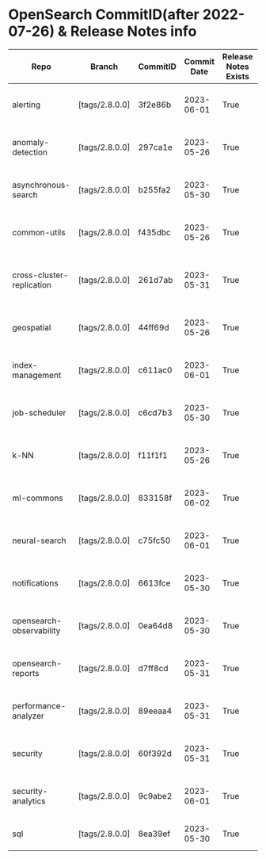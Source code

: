 #  OpenSearch CommitID(after 2022-07-26) & Release Notes info
|          Repo           |    Branch    |CommitID|Commit Date|Release Notes Exists|                                                                               URL                                                                                |
|-------------------------|--------------|--------|-----------|--------------------|------------------------------------------------------------------------------------------------------------------------------------------------------------------|
|alerting                 |[tags/2.8.0.0]|3f2e86b |2023-06-01 |True                |https://raw.githubusercontent.com/opensearch-project/alerting/2.8.0.0/release-notes/opensearch-alerting.release-notes-2.8.0.0.md                                  |
|anomaly-detection        |[tags/2.8.0.0]|297ca1e |2023-05-26 |True                |https://raw.githubusercontent.com/opensearch-project/anomaly-detection/2.8.0.0/release-notes/opensearch-anomaly-detection.release-notes-2.8.0.0.md                |
|asynchronous-search      |[tags/2.8.0.0]|b255fa2 |2023-05-30 |True                |https://raw.githubusercontent.com/opensearch-project/asynchronous-search/2.8.0.0/release-notes/opensearch-asynchronous-search.release-notes-2.8.0.0.md            |
|common-utils             |[tags/2.8.0.0]|f435dbc |2023-05-26 |True                |https://raw.githubusercontent.com/opensearch-project/common-utils/2.8.0.0/release-notes/opensearch-common-utils.release-notes-2.8.0.0.md                          |
|cross-cluster-replication|[tags/2.8.0.0]|261d7ab |2023-05-31 |True                |https://raw.githubusercontent.com/opensearch-project/cross-cluster-replication/2.8.0.0/release-notes/opensearch-cross-cluster-replication.release-notes-2.8.0.0.md|
|geospatial               |[tags/2.8.0.0]|44ff69d |2023-05-26 |True                |https://raw.githubusercontent.com/opensearch-project/geospatial/2.8.0.0/release-notes/opensearch-geospatial.release-notes-2.8.0.0.md                              |
|index-management         |[tags/2.8.0.0]|c611ac0 |2023-06-01 |True                |https://raw.githubusercontent.com/opensearch-project/index-management/2.8.0.0/release-notes/opensearch-index-management.release-notes-2.8.0.0.md                  |
|job-scheduler            |[tags/2.8.0.0]|c6cd7b3 |2023-05-30 |True                |https://raw.githubusercontent.com/opensearch-project/job-scheduler/2.8.0.0/release-notes/opensearch.job-scheduler.release-notes-2.8.0.0.md                        |
|k-NN                     |[tags/2.8.0.0]|f11f1f1 |2023-05-26 |True                |https://raw.githubusercontent.com/opensearch-project/k-NN/2.8.0.0/release-notes/opensearch-knn.release-notes-2.8.0.0.md                                           |
|ml-commons               |[tags/2.8.0.0]|833158f |2023-06-02 |True                |https://raw.githubusercontent.com/opensearch-project/ml-commons/2.8.0.0/release-notes/opensearch-ml-common.release-notes-2.8.0.0.md                               |
|neural-search            |[tags/2.8.0.0]|c75fc50 |2023-06-01 |True                |https://raw.githubusercontent.com/opensearch-project/neural-search/2.8.0.0/release-notes/opensearch-neural-search.release-notes-2.8.0.0.md                        |
|notifications            |[tags/2.8.0.0]|6613fce |2023-05-30 |True                |https://raw.githubusercontent.com/opensearch-project/notifications/2.8.0.0/release-notes/opensearch-notifications.release-notes-2.8.0.0.md                        |
|opensearch-observability |[tags/2.8.0.0]|0ea64d8 |2023-05-30 |True                |https://raw.githubusercontent.com/opensearch-project/observability/2.8.0.0/release-notes/opensearch-observability.release-notes-2.8.0.0.md                        |
|opensearch-reports       |[tags/2.8.0.0]|d7ff8cd |2023-05-31 |True                |https://raw.githubusercontent.com/opensearch-project/reporting/2.8.0.0/release-notes/opensearch-reporting.release-notes-2.8.0.0.md                                |
|performance-analyzer     |[tags/2.8.0.0]|89eeaa4 |2023-05-31 |True                |https://raw.githubusercontent.com/opensearch-project/performance-analyzer/2.8.0.0/release-notes/opensearch-performance-analyzer.release-notes-2.8.0.0.md          |
|security                 |[tags/2.8.0.0]|60f392d |2023-05-31 |True                |https://raw.githubusercontent.com/opensearch-project/security/2.8.0.0/release-notes/opensearch-security.release-notes-2.8.0.0.md                                  |
|security-analytics       |[tags/2.8.0.0]|9c9abe2 |2023-06-01 |True                |https://raw.githubusercontent.com/opensearch-project/security-analytics/2.8.0.0/release-notes/opensearch-security-analytics.release-notes-2.8.0.0.md              |
|sql                      |[tags/2.8.0.0]|8ea39ef |2023-05-30 |True                |https://raw.githubusercontent.com/opensearch-project/sql/2.8.0.0/release-notes/opensearch-sql.release-notes-2.8.0.0.md                                            |
